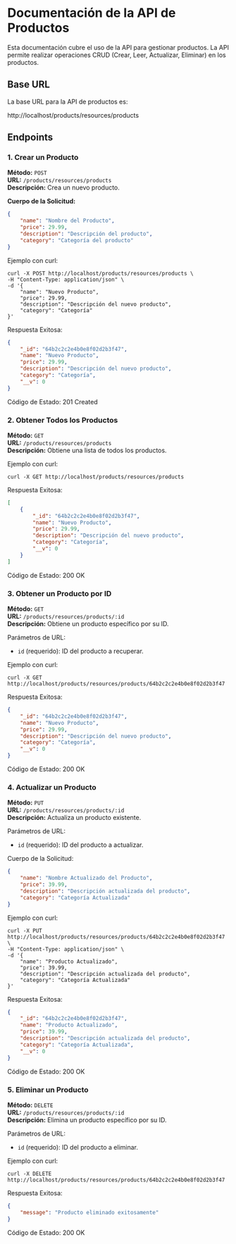 # Documentación de la API de Productos

Esta documentación cubre el uso de la API para gestionar productos. La API permite realizar operaciones CRUD (Crear, Leer, Actualizar, Eliminar) en los productos.

## Base URL

La base URL para la API de productos es:

http://localhost/products/resources/products

## Endpoints

### 1. Crear un Producto

**Método:** `POST`  
**URL:** `/products/resources/products`  
**Descripción:** Crea un nuevo producto.

**Cuerpo de la Solicitud:**

```json
{
    "name": "Nombre del Producto",
    "price": 29.99,
    "description": "Descripción del producto",
    "category": "Categoría del producto"
}
```

Ejemplo con curl:

```
curl -X POST http://localhost/products/resources/products \
-H "Content-Type: application/json" \
-d '{
    "name": "Nuevo Producto",
    "price": 29.99,
    "description": "Descripción del nuevo producto",
    "category": "Categoría"
}'
```

Respuesta Exitosa:

```json
{
    "_id": "64b2c2c2e4b0e8f02d2b3f47",
    "name": "Nuevo Producto",
    "price": 29.99,
    "description": "Descripción del nuevo producto",
    "category": "Categoría",
    "__v": 0
}
```

Código de Estado: 201 Created

### 2. Obtener Todos los Productos

**Método:** `GET`  
**URL:** `/products/resources/products`  
**Descripción:** Obtiene una lista de todos los productos.

Ejemplo con curl:

```
curl -X GET http://localhost/products/resources/products
```

Respuesta Exitosa:

```json
[
    {
        "_id": "64b2c2c2e4b0e8f02d2b3f47",
        "name": "Nuevo Producto",
        "price": 29.99,
        "description": "Descripción del nuevo producto",
        "category": "Categoría",
        "__v": 0
    }
]
```

Código de Estado: 200 OK

### 3. Obtener un Producto por ID

**Método:** `GET`  
**URL:** `/products/resources/products/:id`  
**Descripción:** Obtiene un producto específico por su ID.

Parámetros de URL:

- `id` (requerido): ID del producto a recuperar.

Ejemplo con curl:

```
curl -X GET http://localhost/products/resources/products/64b2c2c2e4b0e8f02d2b3f47
```

Respuesta Exitosa:

```json
{
    "_id": "64b2c2c2e4b0e8f02d2b3f47",
    "name": "Nuevo Producto",
    "price": 29.99,
    "description": "Descripción del nuevo producto",
    "category": "Categoría",
    "__v": 0
}
```

Código de Estado: 200 OK

### 4. Actualizar un Producto

**Método:** `PUT`  
**URL:** `/products/resources/products/:id`  
**Descripción:** Actualiza un producto existente.

Parámetros de URL:

- `id` (requerido): ID del producto a actualizar.

Cuerpo de la Solicitud:

```json
{
    "name": "Nombre Actualizado del Producto",
    "price": 39.99,
    "description": "Descripción actualizada del producto",
    "category": "Categoría Actualizada"
}
```

Ejemplo con curl:

```
curl -X PUT http://localhost/products/resources/products/64b2c2c2e4b0e8f02d2b3f47 \
-H "Content-Type: application/json" \
-d '{
    "name": "Producto Actualizado",
    "price": 39.99,
    "description": "Descripción actualizada del producto",
    "category": "Categoría Actualizada"
}'
```

Respuesta Exitosa:

```json
{
    "_id": "64b2c2c2e4b0e8f02d2b3f47",
    "name": "Producto Actualizado",
    "price": 39.99,
    "description": "Descripción actualizada del producto",
    "category": "Categoría Actualizada",
    "__v": 0
}
```

Código de Estado: 200 OK

### 5. Eliminar un Producto

**Método:** `DELETE`  
**URL:** `/products/resources/products/:id`  
**Descripción:** Elimina un producto específico por su ID.

Parámetros de URL:

- `id` (requerido): ID del producto a eliminar.

Ejemplo con curl:

```
curl -X DELETE http://localhost/products/resources/products/64b2c2c2e4b0e8f02d2b3f47
```

Respuesta Exitosa:

```json
{
    "message": "Producto eliminado exitosamente"
}
```

Código de Estado: 200 OK
